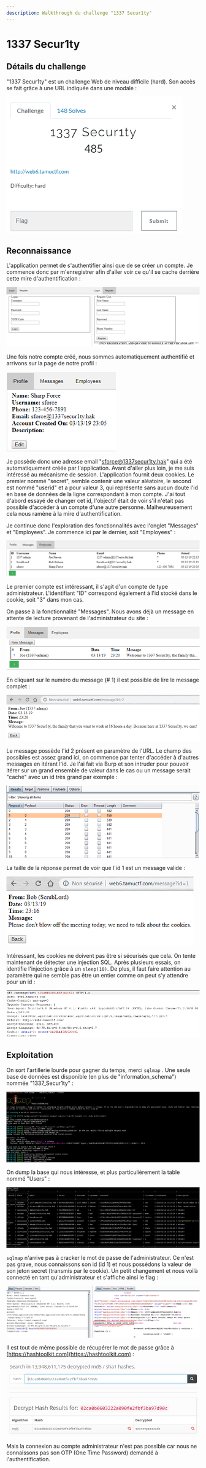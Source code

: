 ```yaml
---
description: Walkthrough du challenge "1337 Secur1ty"
---
```


# 1337 Secur1ty

## Détails du challenge

"1337 Secur1ty" est un challenge Web de niveau difficile \(hard\). Son accès se fait grâce à une URL indiquée dans une modale :

![](../../../../.gitbook/assets/930d4313c8678e573f5b78af7a9712d2.png)

## Reconnaissance

L'application permet de s'authentifier ainsi que de se créer un compte. Je commence donc par m'enregistrer afin d'aller voir ce qu'il se cache derrière cette mire d'authentification :

![](../../../../.gitbook/assets/70d116abcfc8e28e45508091270c79e8.png)

Une fois notre compte créé, nous sommes automatiquement authentifié et arrivons sur la page de notre profil :

![](../../../../.gitbook/assets/8f1059ef897bc301724b0b1dd09ccb3c.png)

Je possède donc une adresse email "sforce@1337secur1ty.hak" qui a été automatiquement créée par l'application. Avant d'aller plus loin, je me suis intéressé au mécanisme de session. L'application fournit deux cookies. Le premier nommé "secret", semble contenir une valeur aléatoire, le second est nommé "userid" et a pour valeur 3, qui représente sans aucun doute l'id en base de données de la ligne correspondant à mon compte. J'ai tout d'abord essayé de changer cet id, l'objectif était de voir s'il n'était pas possible d'accéder à un compte d'une autre personne. Malheureusement cela nous ramène à la mire d'authentification.

Je continue donc l'exploration des fonctionnalités avec l'onglet "Messages" et "Employees". Je commence ici par le dernier, soit "Employees" :

![](../../../../.gitbook/assets/d28b82029915e4438eeb715bfba48096.png)

Le premier compte est intéressant, il s'agit d'un compte de type administrateur. L'identifiant "ID" correspond également à l'id stocké dans le cookie, soit "3" dans mon cas.

On passe à la fonctionnalité "Messages". Nous avons déjà un message en attente de lecture provenant de l'administrateur du site :

![](../../../../.gitbook/assets/47f8040228fdbc756bb400b60518b7c1.png)

En cliquant sur le numéro du message \(\# 1\) il est possible de lire le message complet :

![](../../../../.gitbook/assets/a4f699af8baec38d1d25722d04cd815c.png)

Le message possède l'id 2 présent en paramètre de l'URL. Le champ des possibles est assez grand ici, on commence par tenter d'accéder à d'autres messages en itérant l'id. Je l'ai fait via Burp et son intruder pour pouvoir itérer sur un grand ensemble de valeur dans le cas ou un message serait "caché" avec un id très grand par exemple :

![](../../../../.gitbook/assets/28697db240d76923610b0d07f0bb3c7f.png)

La taille de la réponse permet de voir que l'id 1 est un message valide :

![](../../../../.gitbook/assets/image%20%281%29.png)

Intéressant, les cookies ne doivent pas être si sécurisés que cela. On tente maintenant de détecter une injection SQL. Après plusieurs essais, on identifie l'injection grâce à un `sleep(10)`. De plus, il faut faire attention au paramètre qui ne semble pas être un entier comme on peut s'y attendre pour un id :

![](../../../../.gitbook/assets/d4be1c819151cfdd6a9b167564aecd66.png)

## Exploitation

On sort l'artillerie lourde pour gagner du temps, merci `sqlmap` . Une seule base de données est disponible \(en plus de "information\_schema"\) nommée "1337\_Secur1ty"  :

![](../../../../.gitbook/assets/5146224b790ea51d4d86f4d5f696c0e1.png)

On dump la base qui nous intéresse, et plus particulièrement la table nommé "Users" :

![](../../../../.gitbook/assets/0672cebbf0b3194b2d7291e933b03f5a.png)

`sqlmap` n'arrive pas à cracker le mot de passe de l'administrateur. Ce n'est pas grave, nous connaissons son id \(id 1\) et nous possédons la valeur de son jeton secret \(transmis par le cookie\). Un petit changement et nous voilà connecté en tant qu'administrateur et s'affiche ainsi le flag :

![](../../../../.gitbook/assets/78f21d6c405c189c260414201afd63ec.png)

Il est tout de même possible de récupérer le mot de passe grâce à [https://hashtoolkit.com](https://hashtoolkit.com) :

![](../../../../.gitbook/assets/7b9c8d20d95cfd410663f1a6cb6e229a.png)

Mais la connexion au compte administrateur n'est pas possible car nous ne connaissons pas son OTP \(One Time Password\) demandé à l'authentification.



